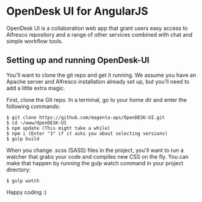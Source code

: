 # OpenDesk UI for AngularJS

OpenDesk UI is a collaboration web app that grant users easy access to Alfresco repository and a range of other services combined with chat and simple workflow tools.

## Setting up and running OpenDesk-UI

You'll want to clone the git repo and get it running. We assume you have an Apache server and Alfresco installation already set up, but you'll need to add a little extra magic.

First, clone the Git repo. In a terminal, go to your home dir and enter the following commands:
```
$ git clone https://github.com/magenta-aps/OpenDESK-UI.git
$ cd ~/www/OpenDESK-UI
$ npm update (This might take a while)
$ npm i (Enter "3" if it asks you about selecting versions)
$ gulp build

```
When you change .scss (SASS) files in the project, you'll want to run a watcher that grabs your code and compiles new CSS on the fly. You can make that happen by running the gulp watch command in your project directory:
```
$ gulp watch

```
Happy coding :)
